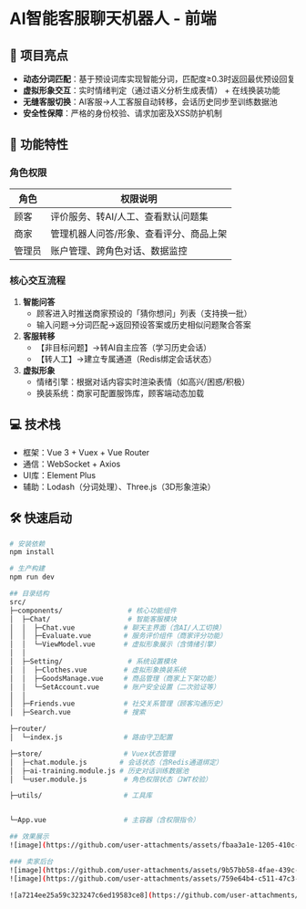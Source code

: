 # AI智能客服聊天机器人 - 前端

## 🌟 项目亮点

- **动态分词匹配**：基于预设词库实现智能分词，匹配度≥0.3时返回最优预设回复
- **虚拟形象交互**：实时情绪判定（通过语义分析生成表情） + 在线换装功能
- **无缝客服切换**：AI客服→人工客服自动转移，会话历史同步至训练数据池
- **安全性保障**：严格的身份校验、请求加密及XSS防护机制

## 🚀 功能特性

### 角色权限

| 角色   | 权限说明                                |
| ------ | --------------------------------------- |
| 顾客   | 评价服务、转AI/人工、查看默认问题集     |
| 商家   | 管理机器人问答/形象、查看评分、商品上架 |
| 管理员 | 账户管理、跨角色对话、数据监控          |

### 核心交互流程

1. **智能问答**  
   - 顾客进入时推送商家预设的「猜你想问」列表（支持换一批）
   - 输入问题→分词匹配→返回预设答案或历史相似问题聚合答案
2. **客服转移**  
   - 【非目标问题】→转AI自主应答（学习历史会话）
   - 【转人工】→建立专属通道（Redis绑定会话状态）
3. **虚拟形象**  
   - 情绪引擎：根据对话内容实时渲染表情（如高兴/困惑/积极）
   - 换装系统：商家可配置服饰库，顾客端动态加载

## 💻 技术栈

- 框架：Vue 3 + Vuex + Vue Router
- 通信：WebSocket + Axios
- UI库：Element Plus
- 辅助：Lodash（分词处理）、Three.js（3D形象渲染）

## 🛠️ 快速启动

```bash
# 安装依赖
npm install

# 生产构建
npm run dev

## 目录结构
src/
├─components/                # 核心功能组件
│  ├─Chat/                   # 智能客服模块
│  │  ├─Chat.vue            # 聊天主界面（含AI/人工切换）
│  │  ├─Evaluate.vue        # 服务评价组件（商家评分功能）
│  │  └─ViewModel.vue       # 虚拟形象展示（含情绪引擎）
│  │
│  ├─Setting/                # 系统设置模块
│  │  ├─Clothes.vue         # 虚拟形象换装系统
│  │  ├─GoodsManage.vue     # 商品管理（商家上下架功能）
│  │  └─SetAccount.vue      # 账户安全设置（二次验证等）
│  │
│  ├─Friends.vue            # 社交关系管理（顾客沟通历史）
│  ├─Search.vue             # 搜索

├─router/
│  └─index.js               # 路由守卫配置

├─store/                    # Vuex状态管理
│  ├─chat.module.js        # 会话状态（含Redis通道绑定）
│  ├─ai-training.module.js # 历史对话训练数据池
│  └─user.module.js         # 角色权限状态（JWT校验）

├─utils/                    # 工具库


└─App.vue                   # 主容器（含权限指令）

## 效果展示
![image](https://github.com/user-attachments/assets/fbaa3a1e-1205-410c-a3bd-4fb4ab925755)

### 卖家后台
![image](https://github.com/user-attachments/assets/9b57bb58-4fae-439c-9c6a-1b3d48d56b90)
![image](https://github.com/user-attachments/assets/759e64b4-c511-47c3-8fcd-8cd245e2188d)

![a7214ee25a59c323247c6ed19583ce8](https://github.com/user-attachments/assets/31936a36-2cdb-404a-a4dc-6da35a459bdc)
```

